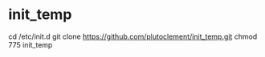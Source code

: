 # init_temp
cd /etc/init.d
git clone https://github.com/plutoclement/init_temp.git
chmod 775 init_temp
